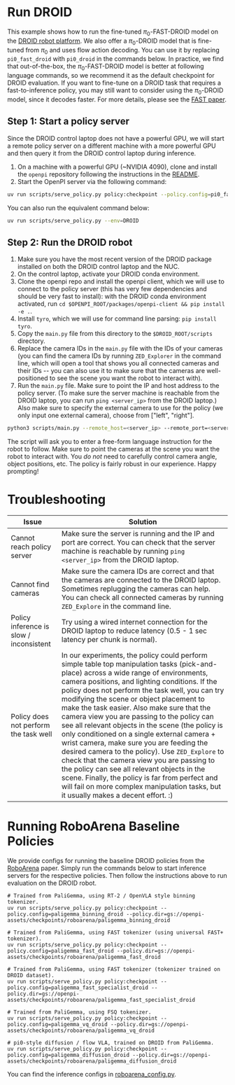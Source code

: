 # Run DROID

This example shows how to run the fine-tuned $\pi_0$-FAST-DROID model on the [DROID robot platform](https://github.com/droid-dataset/droid). We also offer a $\pi_0$-DROID model that is fine-tuned from $\pi_0$ and uses flow action decoding. You can use it by replacing `pi0_fast_droid` with `pi0_droid` in the commands below. In practice, we find that out-of-the-box, the $\pi_0$-FAST-DROID model is better at following language commands, so we recommend it as the default checkpoint for DROID evaluation. If you want to fine-tune on a DROID task that requires a fast-to-inference policy, you may still want to consider using the $\pi_0$-DROID model, since it decodes faster. For more details, please see the [FAST paper](https://pi.website/research/fast).


## Step 1: Start a policy server

Since the DROID control laptop does not have a powerful GPU, we will start a remote policy server on a different machine with a more powerful GPU and then query it from the DROID control laptop during inference.

1. On a machine with a powerful GPU (~NVIDIA 4090), clone and install the `openpi` repository following the instructions in the [README](https://github.com/Physical-Intelligence/openpi).
2. Start the OpenPI server via the following command:

```bash
uv run scripts/serve_policy.py policy:checkpoint --policy.config=pi0_fast_droid --policy.dir=gs://openpi-assets/checkpoints/pi0_fast_droid
```

You can also run the equivalent command below:

```bash
uv run scripts/serve_policy.py --env=DROID
```

## Step 2: Run the DROID robot

1. Make sure you have the most recent version of the DROID package installed on both the DROID control laptop and the NUC.
2. On the control laptop, activate your DROID conda environment.
3. Clone the openpi repo and install the openpi client, which we will use to connect to the policy server (this has very few dependencies and should be very fast to install): with the DROID conda environment activated, run `cd $OPENPI_ROOT/packages/openpi-client && pip install -e .`.
4. Install `tyro`, which we will use for command line parsing: `pip install tyro`.
5. Copy the `main.py` file from this directory to the `$DROID_ROOT/scripts` directory.
6. Replace the camera IDs in the `main.py` file with the IDs of your cameras (you can find the camera IDs by running `ZED_Explorer` in the command line, which will open a tool that shows you all connected cameras and their IDs -- you can also use it to make sure that the cameras are well-positioned to see the scene you want the robot to interact with).
7. Run the `main.py` file. Make sure to point the IP and host address to the policy server. (To make sure the server machine is reachable from the DROID laptop, you can run `ping <server_ip>` from the DROID laptop.) Also make sure to specify the external camera to use for the policy (we only input one external camera), choose from ["left", "right"].

```bash
python3 scripts/main.py --remote_host=<server_ip> --remote_port=<server_port> --external_camera="left"
```

The script will ask you to enter a free-form language instruction for the robot to follow. Make sure to point the cameras at the scene you want the robot to interact with. You _do not_ need to carefully control camera angle, object positions, etc. The policy is fairly robust in our experience. Happy prompting!

# Troubleshooting

| Issue | Solution |
|-------|----------|
| Cannot reach policy server | Make sure the server is running and the IP and port are correct. You can check that the server machine is reachable by running `ping <server_ip>` from the DROID laptop. |
| Cannot find cameras | Make sure the camera IDs are correct and that the cameras are connected to the DROID laptop. Sometimes replugging the cameras can help. You can check all connected cameras by running `ZED_Explore` in the command line. |
| Policy inference is slow / inconsistent | Try using a wired internet connection for the DROID laptop to reduce latency (0.5 - 1 sec latency per chunk is normal). |
| Policy does not perform the task well | In our experiments, the policy could perform simple table top manipulation tasks (pick-and-place) across a wide range of environments, camera positions, and lighting conditions. If the policy does not perform the task well, you can try modifying the scene or object placement to make the task easier. Also make sure that the camera view you are passing to the policy can see all relevant objects in the scene (the policy is only conditioned on a single external camera + wrist camera, make sure you are feeding the desired camera to the policy). Use `ZED_Explore` to check that the camera view you are passing to the policy can see all relevant objects in the scene. Finally, the policy is far from perfect and will fail on more complex manipulation tasks, but it usually makes a decent effort. :) |


# Running RoboArena Baseline Policies

We provide configs for running the baseline DROID policies from the [RoboArena](https://robo-arena.github.io/) paper. Simply run the commands below to start inference servers for the respective policies. Then follow the instructions above to run evaluation on the DROID robot.

```
# Trained from PaliGemma, using RT-2 / OpenVLA style binning tokenizer.
uv run scripts/serve_policy.py policy:checkpoint --policy.config=paligemma_binning_droid --policy.dir=gs://openpi-assets/checkpoints/roboarena/paligemma_binning_droid

# Trained from PaliGemma, using FAST tokenizer (using universal FAST+ tokenizer).
uv run scripts/serve_policy.py policy:checkpoint --policy.config=paligemma_fast_droid --policy.dir=gs://openpi-assets/checkpoints/roboarena/paligemma_fast_droid

# Trained from PaliGemma, using FAST tokenizer (tokenizer trained on DROID dataset).
uv run scripts/serve_policy.py policy:checkpoint --policy.config=paligemma_fast_specialist_droid --policy.dir=gs://openpi-assets/checkpoints/roboarena/paligemma_fast_specialist_droid

# Trained from PaliGemma, using FSQ tokenizer.
uv run scripts/serve_policy.py policy:checkpoint --policy.config=paligemma_vq_droid --policy.dir=gs://openpi-assets/checkpoints/roboarena/paligemma_vq_droid

# pi0-style diffusion / flow VLA, trained on DROID from PaliGemma.
uv run scripts/serve_policy.py policy:checkpoint --policy.config=paligemma_diffusion_droid --policy.dir=gs://openpi-assets/checkpoints/roboarena/paligemma_diffusion_droid
```

You can find the inference configs in [roboarena_config.py](../../src/openpi/training/misc/roboarena_config.py).
